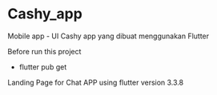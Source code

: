 # Cashy_app
Mobile app - UI Cashy app yang dibuat menggunakan Flutter

Before run this project
- flutter pub get

Landing Page for Chat APP using flutter version 3.3.8
